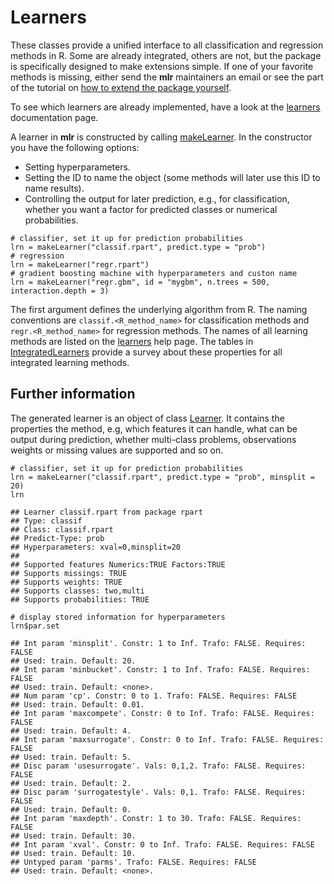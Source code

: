 Learners
========

These classes provide a unified interface to all
classification and regression methods in R. Some are already integrated,
others are not, but the package is specifically designed to make
extensions simple. If one of your favorite methods is missing, either
send the **mlr** maintainers an email or see the part of the tutorial
on [how to extend the package yourself](create_learner.md).

To see which learners are already implemented, have a look at the [learners](http://berndbischl.github.io/mlr/man/learners.html) documentation page.

A learner in **mlr** is constructed by calling [makeLearner](http://berndbischl.github.io/mlr/man/makeLearner.html).
In the constructor you have the following options:

* Setting hyperparameters.
* Setting the ID to name the object (some methods will later use this ID to name results).
* Controlling the output for later prediction, e.g., for classification,
  whether you want a factor for predicted classes or numerical probabilities.


```splus
# classifier, set it up for prediction probabilities
lrn = makeLearner("classif.rpart", predict.type = "prob")
# regression
lrn = makeLearner("regr.rpart")
# gradient boosting machine with hyperparameters and custon name
lrn = makeLearner("regr.gbm", id = "mygbm", n.trees = 500, interaction.depth = 3)
```


The first argument defines the underlying algorithm from R.
The naming conventions are ``classif.<R_method_name>`` for
classification methods and ``regr.<R_method_name>`` for regression methods.
The names of all learning methods are listed on the [learners](http://berndbischl.github.io/mlr/man/learners.html) help page.
The tables in [IntegratedLearners](../integrated_learners.md) provide a survey about these properties for
all integrated learning methods.

Further information
-------------------

The generated learner is an object of class [Learner](http://berndbischl.github.io/mlr/man/makeLearner.html).
It contains the properties the method, e.g, which features it can handle,
what can be output during prediction, whether multi-class problems,
observations weights or missing values are supported and so on.


```splus
# classifier, set it up for prediction probabilities
lrn = makeLearner("classif.rpart", predict.type = "prob", minsplit = 20)
lrn
```

```
## Learner classif.rpart from package rpart
## Type: classif
## Class: classif.rpart
## Predict-Type: prob
## Hyperparameters: xval=0,minsplit=20
## 
## Supported features Numerics:TRUE Factors:TRUE
## Supports missings: TRUE
## Supports weights: TRUE
## Supports classes: two,multi
## Supports probabilities: TRUE
```

```splus
# display stored information for hyperparameters
lrn$par.set
```

```
## Int param 'minsplit'. Constr: 1 to Inf. Trafo: FALSE. Requires: FALSE
## Used: train. Default: 20.
## Int param 'minbucket'. Constr: 1 to Inf. Trafo: FALSE. Requires: FALSE
## Used: train. Default: <none>.
## Num param 'cp'. Constr: 0 to 1. Trafo: FALSE. Requires: FALSE
## Used: train. Default: 0.01.
## Int param 'maxcompete'. Constr: 0 to Inf. Trafo: FALSE. Requires: FALSE
## Used: train. Default: 4.
## Int param 'maxsurrogate'. Constr: 0 to Inf. Trafo: FALSE. Requires: FALSE
## Used: train. Default: 5.
## Disc param 'usesurrogate'. Vals: 0,1,2. Trafo: FALSE. Requires: FALSE
## Used: train. Default: 2.
## Disc param 'surrogatestyle'. Vals: 0,1. Trafo: FALSE. Requires: FALSE
## Used: train. Default: 0.
## Int param 'maxdepth'. Constr: 1 to 30. Trafo: FALSE. Requires: FALSE
## Used: train. Default: 30.
## Int param 'xval'. Constr: 0 to Inf. Trafo: FALSE. Requires: FALSE
## Used: train. Default: 10.
## Untyped param 'parms'. Trafo: FALSE. Requires: FALSE
## Used: train. Default: <none>.
```



